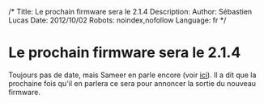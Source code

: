 /*
Title: Le prochain firmware sera le 2.1.4
Description: 
Author: Sébastien Lucas
Date: 2012/10/02
Robots: noindex,nofollow
Language: fr
*/
# Le prochain firmware sera le 2.1.4

Toujours pas de date, mais Sameer en parle encore (voir [ici](http://www.mobileread.com/forums/showpost.php?p=2243601&postcount=1277)). Il a dit que la prochaine fois qu'il en parlera ce sera pour annoncer la sortie du nouveau firmware.
